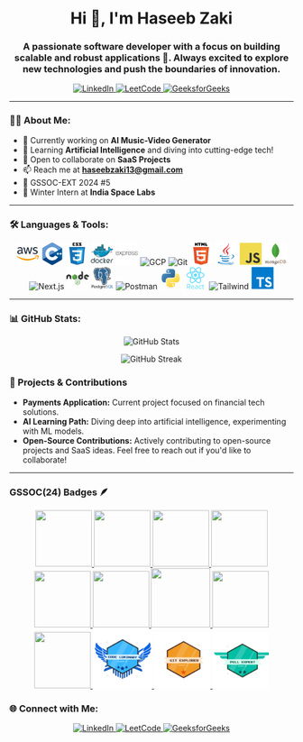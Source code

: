 <h1 align="center">Hi 👋, I'm Haseeb Zaki</h1>
<h3 align="center">A passionate software developer with a focus on building scalable and robust applications 🚀. Always excited to explore new technologies and push the boundaries of innovation.</h3>

<p align="center">
  <a href="https://linkedin.com/in/haseebzaki" target="blank">
    <img src="https://img.shields.io/badge/LinkedIn-Connect-blue?style=flat&logo=linkedin" alt="LinkedIn" />
  </a>
  <a href="https://www.leetcode.com/haseebzaki13" target="blank">
    <img src="https://img.shields.io/badge/LeetCode-Profile-yellow?style=flat&logo=leetcode" alt="LeetCode" />
  </a>
  <a href="https://auth.geeksforgeeks.org/user/haseebzqody" target="blank">
    <img src="https://img.shields.io/badge/GeeksforGeeks-Profile-brightgreen?style=flat&logo=geeksforgeeks" alt="GeeksforGeeks" />
  </a>
</p>

---

### 👨‍💻 About Me:
- 🔭 Currently working on **AI Music-Video Generator**
- 🌱 Learning **Artificial Intelligence** and diving into cutting-edge tech!
- 👯 Open to collaborate on **SaaS Projects**
- 📫 Reach me at **haseebzaki13@gmail.com**
- 🌟 GSSOC-EXT 2024 #5
- 🚀 Winter Intern at **India Space Labs**

---

### 🛠 Languages & Tools:
<p align="center">
  <img src="https://raw.githubusercontent.com/devicons/devicon/master/icons/amazonwebservices/amazonwebservices-original-wordmark.svg" alt="AWS" width="40" height="40"/>
  <img src="https://raw.githubusercontent.com/devicons/devicon/master/icons/cplusplus/cplusplus-original.svg" alt="C++" width="40" height="40"/>
  <img src="https://raw.githubusercontent.com/devicons/devicon/master/icons/css3/css3-original-wordmark.svg" alt="CSS3" width="40" height="40"/>
  <img src="https://raw.githubusercontent.com/devicons/devicon/master/icons/docker/docker-original-wordmark.svg" alt="Docker" width="40" height="40"/>
  <img src="https://raw.githubusercontent.com/devicons/devicon/master/icons/express/express-original-wordmark.svg" alt="Express" width="40" height="40"/>
  <img src="https://www.vectorlogo.zone/logos/google_cloud/google_cloud-icon.svg" alt="GCP" width="40" height="40"/>
  <img src="https://www.vectorlogo.zone/logos/git-scm/git-scm-icon.svg" alt="Git" width="40" height="40"/>
  <img src="https://raw.githubusercontent.com/devicons/devicon/master/icons/html5/html5-original-wordmark.svg" alt="HTML5" width="40" height="40"/>
  <img src="https://raw.githubusercontent.com/devicons/devicon/master/icons/java/java-original.svg" alt="Java" width="40" height="40"/>
  <img src="https://raw.githubusercontent.com/devicons/devicon/master/icons/javascript/javascript-original.svg" alt="JavaScript" width="40" height="40"/>
  <img src="https://raw.githubusercontent.com/devicons/devicon/master/icons/mongodb/mongodb-original-wordmark.svg" alt="MongoDB" width="40" height="40"/>
  <img src="https://cdn.worldvectorlogo.com/logos/nextjs-2.svg" alt="Next.js" width="40" height="40"/>
  <img src="https://raw.githubusercontent.com/devicons/devicon/master/icons/nodejs/nodejs-original-wordmark.svg" alt="Node.js" width="40" height="40"/>
  <img src="https://raw.githubusercontent.com/devicons/devicon/master/icons/postgresql/postgresql-original-wordmark.svg" alt="PostgreSQL" width="40" height="40"/>
  <img src="https://www.vectorlogo.zone/logos/getpostman/getpostman-icon.svg" alt="Postman" width="40" height="40"/>
  <img src="https://raw.githubusercontent.com/devicons/devicon/master/icons/python/python-original.svg" alt="Python" width="40" height="40"/>
  <img src="https://raw.githubusercontent.com/devicons/devicon/master/icons/react/react-original-wordmark.svg" alt="React" width="40" height="40"/>
  <img src="https://www.vectorlogo.zone/logos/tailwindcss/tailwindcss-icon.svg" alt="Tailwind" width="40" height="40"/>
  <img src="https://raw.githubusercontent.com/devicons/devicon/master/icons/typescript/typescript-original.svg" alt="TypeScript" width="40" height="40"/>
</p>

---

### 📊 GitHub Stats:
<p align="center">
  <img src="https://github-readme-stats.vercel.app/api?username=haseebzaki-07&show_icons=true&locale=en&theme=radical&rank_icon=github" alt="GitHub Stats" />
</p>
<p align="center">
  <img src="https://github-readme-streak-stats.herokuapp.com/?user=haseebzaki-07&theme=radical" alt="GitHub Streak" />
</p>


### 🌟 Projects & Contributions
- **Payments Application:** Current project focused on financial tech solutions.
- **AI Learning Path:** Diving deep into artificial intelligence, experimenting with ML models.
- **Open-Source Contributions:** Actively contributing to open-source projects and SaaS ideas. Feel free to reach out if you'd like to collaborate!

---


### GSSOC(24) Badges 🪶
<div style='display:flex; align-items:center; gap: 10px;' align='center'><a href="https://gssoc.girlscript.tech/leaderboard?2024Extd=&username=haseebzaki-07">
<img src="https://raw.githubusercontent.com/GSSoC24/Postman-Challenge/main/docs/assets/Postman%20White.png" width="100px" height="100px" />
  <img src="https://raw.githubusercontent.com/GSSoC24/Postman-Challenge/main/docs/assets/1.png" width="100px" height="100px" />
  <img src="https://raw.githubusercontent.com/GSSoC24/Postman-Challenge/main/docs/assets/2.png" width="100px" height="100px" />
  <img src="https://raw.githubusercontent.com/GSSoC24/Postman-Challenge/main/docs/assets/3.png" width="100px" height="100px" />
  <img src="https://raw.githubusercontent.com/GSSoC24/Postman-Challenge/main/docs/assets/4.png" width="100px" height="100px" />
  <img src="https://raw.githubusercontent.com/GSSoC24/Postman-Challenge/main/docs/assets/5.png" width="100px" height="100px" />
  <img src="https://raw.githubusercontent.com/GSSoC24/Postman-Challenge/main/docs/assets/6.png" width="105px" height="105px" />
  <img src="https://raw.githubusercontent.com/GSSoC24/Postman-Challenge/main/docs/assets/7.png" width="100px" height="100px" />
  <img src="https://raw.githubusercontent.com/GSSoC24/Postman-Challenge/main/docs/assets/8.png" width="100px" height="100px" />
  <img src="https://raw.githubusercontent.com/GSSoC24/Contributor/refs/heads/main/assets/Code%20Luminary.png" width="105px" height="105px" />
  <img src="https://raw.githubusercontent.com/GSSoC24/Contributor/refs/heads/main/assets/Git%20Explorer.png" width="100px" height="100px" />
  <img src="https://raw.githubusercontent.com/GSSoC24/Contributor/refs/heads/main/assets/Pull%20Expert.png" width="100px" height="100px" /></a>
</div>


### 🌐 Connect with Me:
<p align="center">
  <a href="https://linkedin.com/in/haseebzaki" target="blank">
    <img src="https://img.shields.io/badge/LinkedIn-Haseeb%20Zaki-blue?style=for-the-badge&logo=linkedin" alt="LinkedIn" />
  </a>
  <a href="https://www.leetcode.com/haseebzaki13" target="blank">
    <img src="https://img.shields.io/badge/LeetCode-Haseeb%20Zaki-orange?style=for-the-badge&logo=leetcode" alt="LeetCode" />
  </a>
  <a href="https://auth.geeksforgeeks.org/user/haseebzqody" target="blank">
    <img src="https://img.shields.io/badge/GeeksforGeeks-Haseeb%20Zaki-brightgreen?style=for-the-badge&logo=geeksforgeeks" alt="GeeksforGeeks" />
  </a>
</p>
